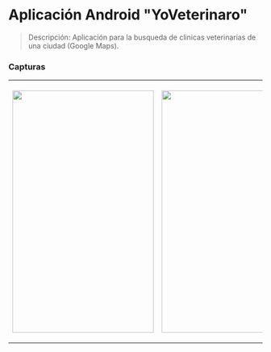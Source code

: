 # Aplicación Android "YoVeterinaro"

> Descripción: Aplicación para la busqueda de clinicas veterinarias de una ciudad (Google Maps).

### Capturas

<table>
    <tr>
      <th><p align="center"><img width="280" height="480" src="https://res.cloudinary.com/hup2qfvwn/image/upload/v1551077700/images/yoVeterinario/IMG_20190225_003215.jpg">
        </p></th>
      <th><p align="center"><img width="280" height="480" src="https://res.cloudinary.com/hup2qfvwn/image/upload/v1551077701/images/yoVeterinario/IMG_20190225_003238.jpg">
        </p></th>
      <th><p align="center"><img width="280" height="480" src="https://res.cloudinary.com/hup2qfvwn/image/upload/v1551077700/images/yoVeterinario/IMG_20190225_003259.jpg">
        </p></th>
   </tr>	
</table>



